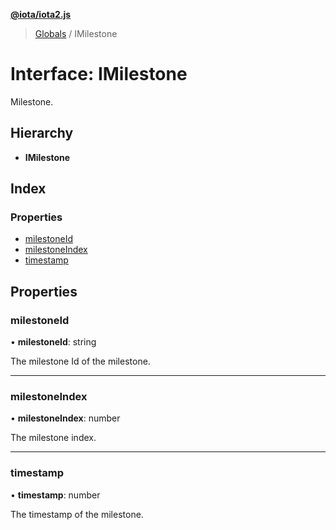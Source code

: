**[@iota/iota2.js](../README.md)**

> [Globals](../README.md) / IMilestone

# Interface: IMilestone

Milestone.

## Hierarchy

* **IMilestone**

## Index

### Properties

* [milestoneId](imilestone.md#milestoneid)
* [milestoneIndex](imilestone.md#milestoneindex)
* [timestamp](imilestone.md#timestamp)

## Properties

### milestoneId

•  **milestoneId**: string

The milestone Id of the milestone.

___

### milestoneIndex

•  **milestoneIndex**: number

The milestone index.

___

### timestamp

•  **timestamp**: number

The timestamp of the milestone.
